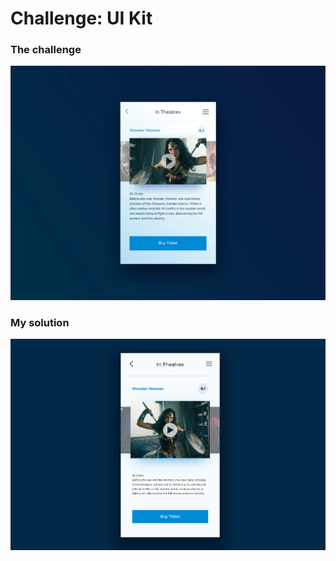 # Challenge: UI Kit

### The challenge

![](./design/desired-design.png)

### My solution

![](./design/my-design.png)
